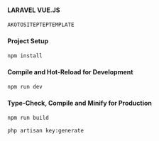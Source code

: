 #### LARAVEL VUE.JS 

```sh
AKOTOSITEPTEPTEMPLATE
```

#### Project Setup

```sh
npm install
```

#### Compile and Hot-Reload for Development

```sh
npm run dev
```

#### Type-Check, Compile and Minify for Production

```sh
npm run build
```


```sh
php artisan key:generate 
```
